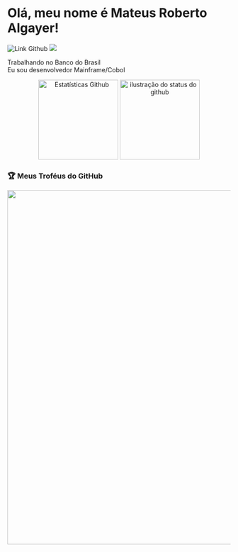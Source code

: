 # Olá, meu nome é Mateus Roberto Algayer!

<div>
  <img src="https://img.shields.io/static/v1?label=Overview&message=MateusAlgayer&style=for-the-badge&logo=GitHub" alt="Link Github">
  <a href="https://www.linkedin.com/in/mateus-algayer/" target="_blank"><img src="https://img.shields.io/badge/LinkedIn-0077B5?style=for-the-badge&logo=linkedin&logoColor=white" target="_blank"><a/>
</div>

<p>Trabalhando no Banco do Brasil<br/> Eu sou desenvolvedor Mainframe/Cobol</p>

<div align='center'>
<img height='180cm' src="https://github-readme-stats.vercel.app/api/top-langs/?username=MateusAlgayer&theme=dark&hide_border=false&include_all_commits=true&count_private=true&layout=compact" alt="Estatísticas Github"
/>
<img height='180cm' src="https://github-readme-stats.vercel.app/api?username=MateusAlgayer&show_icons=true&theme=dark&cache_seconds=2300" alt="ilustração do status do github">
</div>

### 🏆 Meus Troféus do GitHub

<p align="center">
  <a
    href="https://github.com/ryo-ma/github-profile-trophy"
    title="repositório de troféus"
  >
    <img
      width="800"
      src="https://github-profile-trophy.vercel.app/?username=MateusAlgayer&column=8&theme=darkhub&no-frame=true&no-bg=true"
    />
  </a>
</p>  
